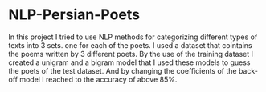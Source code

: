 # NLP-Persian-Poets
In this project I tried to use NLP methods for categorizing different types of texts into 3 sets. one for each of the poets. 
I used a dataset that cointains the poems written by 3 different poets. By the use of the training dataset I created a unigram and a bigram model that I used these models to guess 
the poets of the test dataset. And by changing the coefficients of the back-off model I reached to the accuracy of above 85%.
